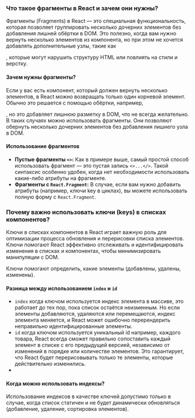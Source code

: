 ### Что такое фрагменты в React и зачем они нужны?
Фрагменты (Fragments) в React — это специальная функциональность, которая позволяет группировать несколько дочерних 
элементов без добавления лишней обёртки в DOM. Это полезно, когда вам нужно вернуть несколько элементов из компонента, 
но при этом не хочется добавлять дополнительные узлы, такие как <div>, которые могут нарушить структуру HTML или 
повлиять на стили и верстку.

#### Зачем нужны фрагменты?
Если у вас есть компонент, который должен вернуть несколько элементов, в React можно возвращать только один корневой 
элемент. Обычно это решается с помощью обёртки, например, <div>, но это добавляет лишнюю разметку в DOM, что не всегда 
желательно. В таких случаях можно использовать фрагменты. Они позволяют обернуть несколько дочерних элементов без 
добавления лишнего узла в DOM.

#### Использование фрагментов
- **Пустые фрагменты ``<>``:** Как в примере выше, самый простой способ использовать фрагмент — это пустая 
запись ```<>...</>```. Такой синтаксис особенно удобен, когда нет необходимости использовать какие-либо атрибуты на 
фрагменте.
- **Фрагменты с ``React.Fragment``:** В случае, если вам нужно добавить атрибуты (например, ключи key в циклах), 
вы можете использовать полную форму с ``React.Fragment``.

### Почему важно использовать ключи (keys) в списках компонентов?
Ключи в списках компонентов в React играет важную роль для оптимизации процесса обновления и перерисовки списка 
элементов. Ключи помогают React эффективно отслеживать и идентифицировать изменения в списках и компонентах, чтобы 
минимизировать манипуляции с DOM.

Ключи помогают определить, какие элементы (добавлены, удалены, изменены).

#### Разница между использованием ``index`` и ``id``
- ``index`` когда ключом используется индекс элемента в массиве, это работает до тех пор, пока список остаётся 
неизменным. Но если элементы добавляются, удаляются или перемещаются, индекс элемента меняется, и React может ошибочно 
перерендерить неправильно идентифицированные элементы.
- ``id`` когда ключом используется уникальный id например, каждого товара, React всегда сможет правильно сопоставить 
каждый элемент в списке с его предыдущей версией, независимо от изменений в порядке или количестве элементов. Это 
гарантирует, что React будет перерисовывать только те элементы, которые действительно изменились.
- 
#### Когда можно использовать индексы?
Использование индексов в качестве ключей допустимо только в случае, когда список статичен и не будет динамически 
обновляться (добавление, удаление, сортировка элементов).
